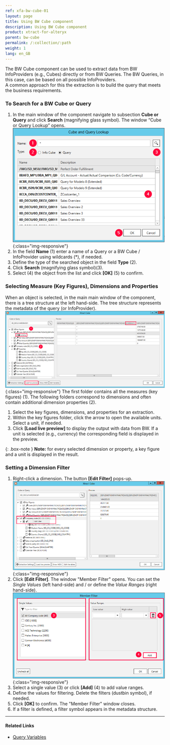 ```yaml
---
ref: xfa-bw-cube-01
layout: page
title: Using BW Cube component
description: Using BW Cube component
product: xtract-for-alteryx
parent: bw-cube
permalink: /:collection/:path
weight: 1
lang: en_GB
---
```

The BW Cube component can be used to extract data from BW InfoProviders (e.g., Cubes) directly or from BW Queries. The BW Queries, in this case, can be based on all possible InfoProviders. <br>
A common approach for this the extraction is to build the query that meets the business requirements.

### To Search for a BW Cube or Query
1. In the main window of the component navigate to subsection **Cube or Query** and click **Search** (magnifying glass symbol). The window “Cube or Query Lookup” opens.
![Cube Query search](/img/content/xfa/xfa_cube-query-look.png){:class="img-responsive"}
2. In the field **Name** (1) enter a name of a Query or a BW Cube / InfoProvider using wildcards (*), if needed. 
3. Define the type of the searched object in the field **Type** (2).
4. Click **Search** (magnifying glass symbol)(3).
5. Select (4) the object from the list and click **[OK]** (5) to confirm.

### Selecting Measure (Key Figures), Dimensions and Properties
When an object is selected, in the main main window of the component, there is a tree structure at the left hand-side. The tree structure represents the metadata of the query (or InfoProvider). <br>
![Query Structure](/img/content/xfa/xfa_cube-query-select.png){:class="img-responsive"}
The first folder contains all the measures (key figures) (1). The following folders correspond to dimensions and often contain additional dimension properties (2). <br>
1. Select the key figures, dimensions, and properties for an extraction.
2. Within the key figures folder, click the arrow to open the available units. Select a unit, if needed.
3. Click **[Load live preview]** to display the output with data from BW. If a unit is selected (e.g., currency) the corresponding field is displayed in the preview.

{: .box-note }
**Note:** for every selected dimension or property, a key figure and a unit is displayed in the result. 

### Setting a Dimension Filter 
1. Right-click a dimension. The button **[Edit Filter]** pops-up.
![Query Filter](/img/content/xfa/xfa_cube-query-filter.png){:class="img-responsive"}
2. Click **[Edit Filter]**. The window "Member Filter" opens. You can set the *Single Values* (left hand-side) and / or define the *Value Ranges* (right hand-side).
![Query Filter Define](/img/content/xfa/xfa_cube-query-filter-def.png){:class="img-responsive"}
3. Select a single value (3) or  click **[Add]** (4) to add value ranges.
4. Define the values for filtering. Delete the filters (dustbin symbol), if needed.
5. Click **[OK]** to confirm. The "Member Filter" window closes.
6. If a filter is defined, a filter symbol appears in the metadata structure.

****
#### Related Links
- [Query Variables](./bw-cube-variables)
